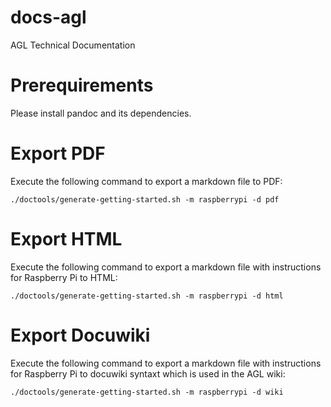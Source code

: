 # docs-agl
AGL Technical Documentation

# Prerequirements

Please install pandoc and its dependencies.

# Export PDF

Execute the following command to export a markdown file to PDF:

```
./doctools/generate-getting-started.sh -m raspberrypi -d pdf
```

# Export HTML

Execute the following command to export a markdown file with instructions for Raspberry Pi to HTML:

```
./doctools/generate-getting-started.sh -m raspberrypi -d html
```

# Export Docuwiki

Execute the following command to export a markdown file with instructions for Raspberry Pi to docuwiki syntaxt which is used in the AGL wiki:

```
./doctools/generate-getting-started.sh -m raspberrypi -d wiki
```

